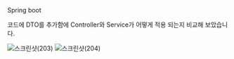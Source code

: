 Spring boot 

코드에 DTO를 추가함에 Controller와 Service가 어떻게 적용 되는지 비교해 보았습니다.

![스크린샷(203)](https://github.com/user-attachments/assets/6e71a307-d7a3-45fa-b6e3-ffbfbc6729f5)
![스크린샷(204)](https://github.com/user-attachments/assets/ff31ae5e-9ea7-4cc8-91fc-b8a353f94c15)
